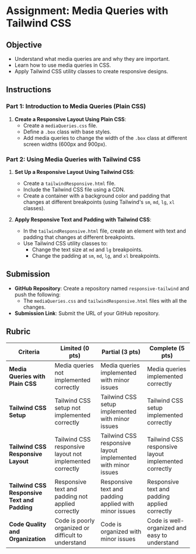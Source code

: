 # Assignment: Media Queries with Tailwind CSS

## Objective

- Understand what media queries are and why they are important.
- Learn how to use media queries in CSS.
- Apply Tailwind CSS utility classes to create responsive designs.

## Instructions

### Part 1: Introduction to Media Queries (Plain CSS)

1. **Create a Responsive Layout Using Plain CSS**:
   - Create a `mediaQueries.css` file.
   - Define a `.box` class with base styles.
   - Add media queries to change the width of the `.box` class at different screen widths (600px and 900px).

### Part 2: Using Media Queries with Tailwind CSS

1. **Set Up a Responsive Layout Using Tailwind CSS**:

   - Create a `tailwindResponsive.html` file.
   - Include the Tailwind CSS file using a CDN.
   - Create a container with a background color and padding that changes at different breakpoints (using Tailwind's `sm`, `md`, `lg`, `xl` classes).

2. **Apply Responsive Text and Padding with Tailwind CSS**:
   - In the `tailwindResponsive.html` file, create an element with text and padding that changes at different breakpoints.
   - Use Tailwind CSS utility classes to:
     - Change the text size at `md` and `lg` breakpoints.
     - Change the padding at `sm`, `md`, `lg`, and `xl` breakpoints.

## Submission

- **GitHub Repository**: Create a repository named `responsive-tailwind` and push the following:
  - The `mediaQueries.css` and `tailwindResponsive.html` files with all the changes.
- **Submission Link**: Submit the URL of your GitHub repository.

## Rubric

| Criteria                                     | Limited (0 pts)                                          | Partial (3 pts)                                              | Complete (5 pts)                                                             |
| -------------------------------------------- | -------------------------------------------------------- | ------------------------------------------------------------ | ---------------------------------------------------------------------------- |
| **Media Queries with Plain CSS**             | Media queries not implemented correctly                  | Media queries implemented with minor issues                  | Media queries implemented correctly                  |
| **Tailwind CSS Setup**                       | Tailwind CSS setup not implemented correctly             | Tailwind CSS setup implemented with minor issues             | Tailwind CSS setup implemented correctly             |
| **Tailwind CSS Responsive Layout**           | Tailwind CSS responsive layout not implemented correctly | Tailwind CSS responsive layout implemented with minor issues | Tailwind CSS responsive layout implemented correctly  |
| **Tailwind CSS Responsive Text and Padding** | Responsive text and padding not applied correctly        | Responsive text and padding applied with minor issues        | Responsive text and padding applied correctly        |
| **Code Quality and Organization**            | Code is poorly organized or difficult to understand      | Code is organized with minor issues                          | Code is well-organized and easy to understand                                |
